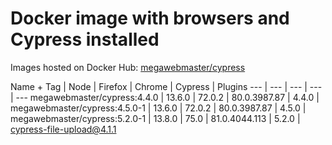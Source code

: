 # Docker image with browsers and Cypress installed

Images hosted on Docker Hub: [megawebmaster/cypress](https://hub.docker.com/r/megawebmaster/cypress)

Name + Tag | Node | Firefox | Chrome | Cypress | Plugins
--- | --- | --- | --- | ---
megawebmaster/cypress:4.4.0 | 13.6.0 | 72.0.2 | 80.0.3987.87 | 4.4.0 |
megawebmaster/cypress:4.5.0-1 | 13.6.0 | 72.0.2 | 80.0.3987.87 | 4.5.0 |
megawebmaster/cypress:5.2.0-1 | 13.8.0 | 75.0 | 81.0.4044.113 | 5.2.0 | cypress-file-upload@4.1.1

